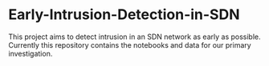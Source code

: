 # Early-Intrusion-Detection-in-SDN
This project aims to detect intrusion in an SDN network as early as possible. Currently this repository contains the notebooks and data for our primary investigation. 
